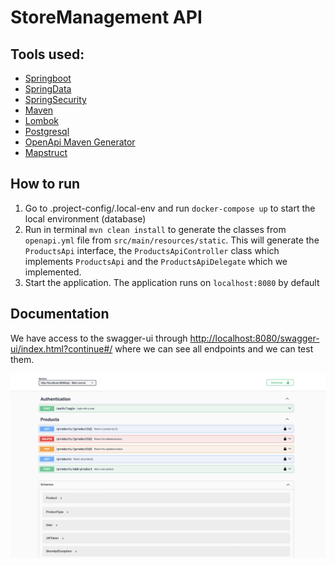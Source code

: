 # StoreManagement API

## Tools used:
- [Springboot](https://spring.io/projects/spring-boot)
- [SpringData](https://spring.io/projects/spring-data-jpa)
- [SpringSecurity](https://spring.io/projects/spring-security)
- [Maven](https://maven.apache.org/download.cgi)
- [Lombok](https://projectlombok.org)
- [Postgresql](https://www.postgresql.org) 
- [OpenApi Maven Generator](https://openapi-generator.tech/docs/plugins/)
- [Mapstruct](https://mapstruct.org)

## How to run
1. Go to .project-config/.local-env and run `docker-compose up` to start the local environment (database)
2. Run in terminal `mvn clean install` to generate the classes from `openapi.yml` file from `src/main/resources/static`. This will generate the `ProductsApi` interface, the `ProductsApiController` class which implements `ProductsApi` and the `ProductsApiDelegate` which we implemented.
3. Start the application. The application runs on `localhost:8080` by default

## Documentation
We have access to the swagger-ui through [http://localhost:8080/swagger-ui/index.html?continue#/](http://localhost:8080/swagger-ui/index.html?continue#/) where we can see all endpoints and we can test them.

![plot](swagger-ui.png)